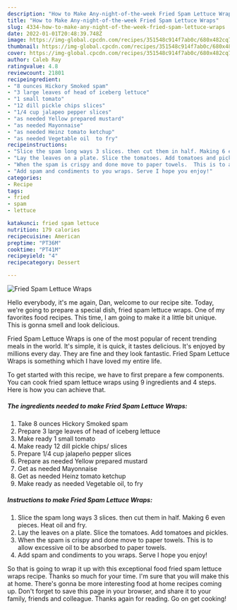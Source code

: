 ```yaml
---
description: "How to Make Any-night-of-the-week Fried Spam Lettuce Wraps"
title: "How to Make Any-night-of-the-week Fried Spam Lettuce Wraps"
slug: 4334-how-to-make-any-night-of-the-week-fried-spam-lettuce-wraps
date: 2022-01-01T20:48:39.748Z
image: https://img-global.cpcdn.com/recipes/351548c914f7ab0c/680x482cq70/fried-spam-lettuce-wraps-recipe-main-photo.jpg
thumbnail: https://img-global.cpcdn.com/recipes/351548c914f7ab0c/680x482cq70/fried-spam-lettuce-wraps-recipe-main-photo.jpg
cover: https://img-global.cpcdn.com/recipes/351548c914f7ab0c/680x482cq70/fried-spam-lettuce-wraps-recipe-main-photo.jpg
author: Caleb Ray
ratingvalue: 4.8
reviewcount: 21801
recipeingredient:
- "8 ounces Hickory Smoked spam"
- "3 large leaves of head of iceberg lettuce"
- "1 small tomato"
- "12 dill pickle chips slices"
- "1/4 cup jalapeo pepper slices"
- "as needed Yellow prepared mustard"
- "as needed Mayonnaise"
- "as needed Heinz tomato ketchup"
- "as needed Vegetable oil  to fry"
recipeinstructions:
- "Slice the spam long ways 3 slices. then cut them in half. Making 6 even pieces. Heat oil and fry."
- "Lay the leaves on a plate. Slice the tomatoes. Add tomatoes and pickles."
- "When the spam is crispy and done move to paper towels.  This is to allow excessive oil to be absorbed to paper towels."
- "Add spam and condiments to you wraps. Serve I hope you enjoy!"
categories:
- Recipe
tags:
- fried
- spam
- lettuce

katakunci: fried spam lettuce 
nutrition: 179 calories
recipecuisine: American
preptime: "PT36M"
cooktime: "PT41M"
recipeyield: "4"
recipecategory: Dessert

---
```



![Fried Spam Lettuce Wraps](https://img-global.cpcdn.com/recipes/351548c914f7ab0c/680x482cq70/fried-spam-lettuce-wraps-recipe-main-photo.jpg)

Hello everybody, it's me again, Dan, welcome to our recipe site. Today, we're going to prepare a special dish, fried spam lettuce wraps. One of my favorites food recipes. This time, I am going to make it a little bit unique. This is gonna smell and look delicious.

Fried Spam Lettuce Wraps is one of the most popular of recent trending meals in the world. It's simple, it is quick, it tastes delicious. It's enjoyed by millions every day. They are fine and they look fantastic. Fried Spam Lettuce Wraps is something which I have loved my entire life.




To get started with this recipe, we have to first prepare a few components. You can cook fried spam lettuce wraps using 9 ingredients and 4 steps. Here is how you can achieve that.

<!--inarticleads1-->

##### The ingredients needed to make Fried Spam Lettuce Wraps:

1. Take 8 ounces Hickory Smoked spam
1. Prepare 3 large leaves of head of iceberg lettuce
1. Make ready 1 small tomato
1. Make ready 12 dill pickle chips/ slices
1. Prepare 1/4 cup jalapeño pepper slices
1. Prepare as needed Yellow prepared mustard
1. Get as needed Mayonnaise
1. Get as needed Heinz tomato ketchup
1. Make ready as needed Vegetable oil,  to fry




<!--inarticleads2-->

##### Instructions to make Fried Spam Lettuce Wraps:

1. Slice the spam long ways 3 slices. then cut them in half. Making 6 even pieces. Heat oil and fry.
1. Lay the leaves on a plate. Slice the tomatoes. Add tomatoes and pickles.
1. When the spam is crispy and done move to paper towels.  This is to allow excessive oil to be absorbed to paper towels.
1. Add spam and condiments to you wraps. Serve I hope you enjoy!




So that is going to wrap it up with this exceptional food fried spam lettuce wraps recipe. Thanks so much for your time. I'm sure that you will make this at home. There's gonna be more interesting food at home recipes coming up. Don't forget to save this page in your browser, and share it to your family, friends and colleague. Thanks again for reading. Go on get cooking!
